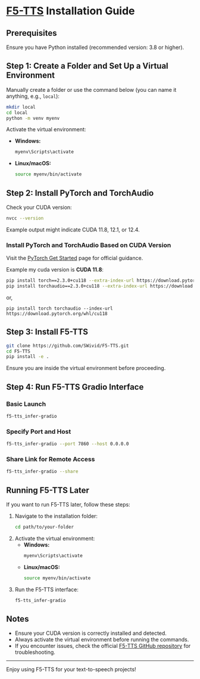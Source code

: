 # [F5-TTS](https://github.com/SWivid/F5-TTS) Installation Guide

## Prerequisites
Ensure you have Python installed (recommended version: 3.8 or higher).

## Step 1: Create a Folder and Set Up a Virtual Environment
Manually create a folder or use the command below (you can name it anything, e.g., `local`):
```sh
mkdir local
cd local
python -m venv myenv
```

Activate the virtual environment:
- **Windows:**
  ```sh
  myenv\Scripts\activate
  ```
- **Linux/macOS:**
  ```sh
  source myenv/bin/activate
  ```

## Step 2: Install PyTorch and TorchAudio
Check your CUDA version:
```sh
nvcc --version
```
Example output might indicate CUDA 11.8, 12.1, or 12.4.

### Install PyTorch and TorchAudio Based on CUDA Version
Visit the [PyTorch Get Started](https://pytorch.org/get-started/locally/) page for official guidance.

Example my cuda version is **CUDA 11.8**:
```sh
pip install torch==2.3.0+cu118 --extra-index-url https://download.pytorch.org/whl/cu118
pip install torchaudio==2.3.0+cu118 --extra-index-url https://download.pytorch.org/whl/cu118
```
or,
```
pip install torch torchaudio --index-url https://download.pytorch.org/whl/cu118
```

## Step 3: Install F5-TTS
```sh
git clone https://github.com/SWivid/F5-TTS.git
cd F5-TTS
pip install -e .
```

Ensure you are inside the virtual environment before proceeding.

## Step 4: Run F5-TTS Gradio Interface
### Basic Launch
```sh
f5-tts_infer-gradio
```

### Specify Port and Host
```sh
f5-tts_infer-gradio --port 7860 --host 0.0.0.0
```

### Share Link for Remote Access
```sh
f5-tts_infer-gradio --share
```

## Running F5-TTS Later
If you want to run F5-TTS later, follow these steps:
1. Navigate to the installation folder:
   ```sh
   cd path/to/your-folder
   ```
2. Activate the virtual environment:
   - **Windows:**
     ```sh
     myenv\Scripts\activate
     ```
   - **Linux/macOS:**
     ```sh
     source myenv/bin/activate
     ```
3. Run the F5-TTS interface:
   ```sh
   f5-tts_infer-gradio
   ```

## Notes
- Ensure your CUDA version is correctly installed and detected.
- Always activate the virtual environment before running the commands.
- If you encounter issues, check the official [F5-TTS GitHub repository](https://github.com/SWivid/F5-TTS) for troubleshooting.

---
Enjoy using F5-TTS for your text-to-speech projects!

